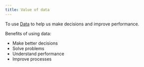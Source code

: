 ```yaml
---
title: Value of data
---
```

To use [Data](danielesalvatore/data-analysts/foundations/data.md) to help us make decisions and improve performance. 

Benefits of using data:
- Make better decisions
- Solve problems
- Understand performance
- Improve processes
